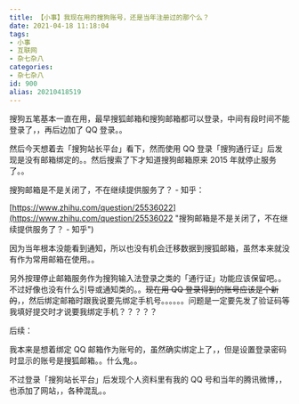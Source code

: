 ```yaml
---
title: 【小事】我现在用的搜狗账号，还是当年注册过的那个么？
date: 2021-04-18 11:18:04
tags:
- 小事
- 互联网
- 杂七杂八
categories:
- 杂七杂八
id: 900
alias: 20210418519
---
```


搜狗五笔基本一直在用，最早搜狐邮箱和搜狗邮箱都可以登录，中间有段时间不能登录了，，再后边加了 QQ 登录。。

然后今天想着去「搜狗站长平台」看下，然而使用 QQ 登录「搜狗通行证」后发现是没有邮箱绑定的。。然后搜索了下才知道搜狗邮箱原来 2015 年就停止服务了。。

<!--more-->

搜狗邮箱是不是关闭了，不在继续提供服务了？ - 知乎：

[https://www.zhihu.com/question/25536022](https://www.zhihu.com/question/25536022 "搜狗邮箱是不是关闭了，不在继续提供服务了？ - 知乎")

因为当年根本没能看到通知，所以也没有机会迁移数据到搜狐邮箱，虽然本来就没有作为常用邮箱在使用。。

另外按理停止邮箱服务作为搜狗输入法登录之类的「通行证」功能应该保留吧。。不过好像也没有什么引导或通知类的。。~~现在用 QQ 登录得到的账号应该是个新的~~，，然后绑定邮箱时跟我说要先绑定手机号。。。。。。问题是一定要先发了验证码等我填好提交时才说要我绑定手机？？？？？

后续：

我本来是想着绑定 QQ 邮箱作为账号的，虽然确实绑定上了，，但是设置登录密码时显示的账号是搜狐邮箱。。什么鬼。。

不过登录「搜狗站长平台」后发现个人资料里有我的 QQ 号和当年的腾讯微博，，也添加了网站，，各种混乱。。


<!--900-->
